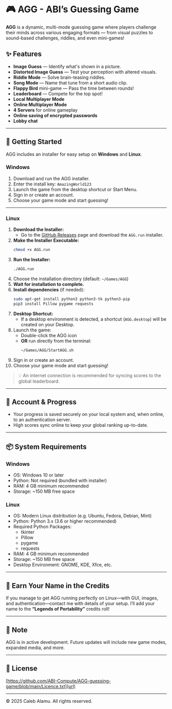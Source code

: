 # 🎮 AGG - ABI’s Guessing Game

**AGG** is a dynamic, multi-mode guessing game where players challenge their minds across various engaging formats — from visual puzzles to sound-based challenges, riddles, and even mini-games!

## ✨ Features

- **Image Guess** — Identify what's shown in a picture.
- **Distorted Image Guess** — Test your perception with altered visuals.
- **Riddle Mode** — Solve brain-teasing riddles.
- **Song Mode** — Name that tune from a short audio clip.
- **Flappy Bird** mini-game — Pass the time between rounds!
- **Leaderboard** — Compete for the top spot!
- **Local Multiplayer Mode**
- **Online Multiplayer Mode**
- **4 Servers** for online gameplay
- **Online saving of encrypted passwords**
- **Lobby chat**

---

## 🚀 Getting Started

AGG includes an installer for easy setup on **Windows** and **Linux**.

### Windows

1. Download and run the AGG installer.
2. Enter the install key: `AmazingWorld123`
3. Launch the game from the desktop shortcut or Start Menu.
4. Sign in or create an account.
5. Choose your game mode and start guessing!

---

### Linux

1. **Download the Installer:**
    - Go to the [GitHub Releases](#) page and download the `AGG.run` installer.
2. **Make the Installer Executable:**
    ```bash
    chmod +x AGG.run
    ```
3. **Run the Installer:**
    ```bash
    ./AGG.run
    ```
4. Choose the installation directory (default: `~/Games/AGG`)
5. **Wait for installation to complete.**
6. **Install dependencies** (if needed):
    ```bash
    sudo apt-get install python3 python3-tk python3-pip
    pip3 install Pillow pygame requests
    ```
7. **Desktop Shortcut:**
    - If a desktop environment is detected, a shortcut (`AGG.desktop`) will be created on your Desktop.
8. Launch the game:
    - Double-click the AGG icon
    - **OR** run directly from the terminal:
      ```bash
      ~/Games/AGG/StartAGG.sh
      ```
9. Sign in or create an account.
10. Choose your game mode and start guessing!

> 💡 An internet connection is recommended for syncing scores to the global leaderboard.

---

## 🔐 Account & Progress

- Your progress is saved securely on your local system and, when online, to an authentication server.
- High scores sync online to keep your global ranking up-to-date.

---

## 📦 System Requirements

### Windows

- OS: Windows 10 or later
- Python: Not required (bundled with installer)
- RAM: 4 GB minimum recommended
- Storage: ~150 MB free space

### Linux

- OS: Modern Linux distribution (e.g. Ubuntu, Fedora, Debian, Mint)
- Python: Python 3.x (3.6 or higher recommended)
- Required Python Packages:
  - tkinter
  - Pillow
  - pygame
  - requests
- RAM: 4 GB minimum recommended
- Storage: ~150 MB free space
- Desktop Environment: GNOME, KDE, Xfce, etc.

---

## 👑 Earn Your Name in the Credits

If you manage to get AGG running perfectly on Linux—with GUI, images, and authentication—contact me with details of your setup. I’ll add your name to the **“Legends of Portability”** credits roll!

---

## 📌 Note

AGG is in active development. Future updates will include new game modes, expanded media, and more.

---

## 📜 License

[https://github.com/ABI-Compute/AGG-guessing-game/blob/main/Licence.txt](url)

---

© 2025 Caleb Alamu. All rights reserved.
